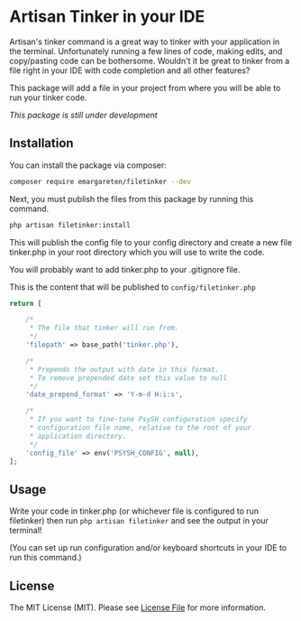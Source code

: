 # Artisan Tinker in your IDE

Artisan's tinker command is a great way to tinker with your application in the terminal. Unfortunately running a few lines of code, making edits, and copy/pasting code can be bothersome. Wouldn't it be great to tinker from a file right in your IDE with code completion and all other features?

This package will add a file in your project from where you will be able to run your tinker code.

*This package is still under development*

## Installation

You can install the package via composer:

```bash
composer require emargareten/filetinker --dev
```

Next, you must publish the files from this package by running this command.

```bash
php artisan filetinker:install
```

This will publish the config file to your config directory and create a new file tinker.php in your root directory which you will use to write the code.

You will probably want to add tinker.php to your .gitignore file.

This is the content that will be published to `config/filetinker.php`

```php
return [

    /*
     * The file that tinker will run from.
     */
    'filepath' => base_path('tinker.php'),

    /*
     * Prepends the output with date in this format.
     * To remove prepended date set this value to null
     */
    'date_prepend_format' => 'Y-m-d H:i:s',

    /*
     * If you want to fine-tune PsySH configuration specify
     * configuration file name, relative to the root of your
     * application directory.
     */
    'config_file' => env('PSYSH_CONFIG', null),
];
```

## Usage

Write your code in tinker.php (or whichever file is configured to run filetinker) then run `php artisan filetinker` and see the output in your terminal!

(You can set up run configuration and/or keyboard shortcuts in your IDE to run this command.)

## License

The MIT License (MIT). Please see [License File](LICENSE.md) for more information.
